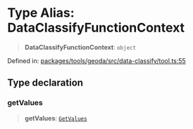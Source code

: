 # Type Alias: DataClassifyFunctionContext

> **DataClassifyFunctionContext**: `object`

Defined in: [packages/tools/geoda/src/data-classify/tool.ts:55](https://github.com/GeoDaCenter/openassistant/blob/0f7bf760e453a1735df9463dc799b04ee2f630fd/packages/tools/geoda/src/data-classify/tool.ts#L55)

## Type declaration

### getValues

> **getValues**: [`GetValues`](GetValues.md)
